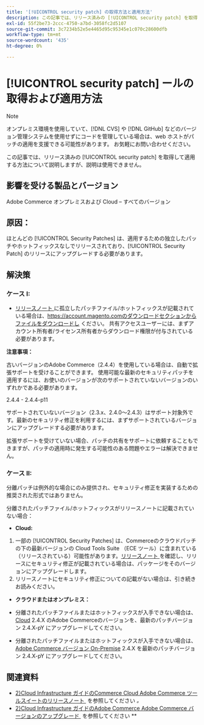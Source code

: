 ```yaml
---
title: '[!UICONTROL security patch] の取得方法と適用方法'
description: この記事では、リリース済みの [!UICONTROL security patch] を取得して適用する方法について説明しますが、説明は使用できません。
exl-id: 55f2be73-2ccc-4750-a7bd-3058fc2d5107
source-git-commit: 3c7234b52e5e4465d95c95345e1c070c28600dfb
workflow-type: tm+mt
source-wordcount: '435'
ht-degree: 0%

---
```


# [!UICONTROL security patch] ールの取得および適用方法

>[!NOTE]
>オンプレミス環境を使用していて、[!DNL CVS] や [!DNL GitHub] などのバージョン管理システムを使用せずにコードを管理している場合は、web ホストがパッチの適用を支援できる可能性があります。 お気軽にお問い合わせください。

この記事では、リリース済みの [!UICONTROL security patch] を取得して適用する方法について説明しますが、説明は使用できません。

## 影響を受ける製品とバージョン

Adobe Commerce オンプレミスおよび Cloud – すべてのバージョン


## 原因：

ほとんどの [!UICONTROL Security Patches] は、適用するための独立したパッチやホットフィックスなしでリリースされており、[!UICONTROL Security Patch] のリリースにアップグレードする必要があります。

## 解決策


### ケース I:

* [&#x200B; リリースノート &#x200B;](https://experienceleague.adobe.com/ja/docs/commerce-on-cloud/user-guide/release-notes/cloud-tools-suite) に孤立したパッチファイル/ホットフィックスが記載されている場合は、[https://account.magento.comのダウンロードセクションからファイルをダウンロードし &#x200B;](https://account.magento.com/downloads/view/) ください。 共有アクセスユーザーには、まずアカウント所有者/ライセンス所有者からダウンロード権限が付与されている必要があります。

**注意事項：**

古いバージョンのAdobe Commerce（2.4.4）を使用している場合は、自動で拡張サポートを受けることができます。 使用可能な最新のセキュリティパッチを適用するには、お使いのバージョンが次のサポートされていないバージョンのいずれかである必要があります。

2.4.4 - 2.4.4-p11

サポートされていないバージョン（2.3.x、2.4.0～2.4.3）はサポート対象外です。最新のセキュリティ修正を利用するには、まずサポートされているバージョンにアップグレードする必要があります。

拡張サポートを受けていない場合、パッチの共有をサポートに依頼することもできますが、パッチの適用時に発生する可能性のある問題やエラーは解決できません。

### ケース II:

分離パッチは例外的な場合にのみ提供され、セキュリティ修正を実装するための推奨された形式ではありません。

分離されたパッチファイル/ホットフィックスがリリースノートに記載されていない場合：

* **Cloud:**

1. 一部の [!UICONTROL Security Patches] は、Commerceのクラウドパッチの下の最新バージョンの Cloud Tools Suite （ECE ツール）に含まれている（リリースされている）可能性があります。[&#x200B; リリースノート &#x200B;](https://experienceleague.adobe.com/ja/docs/commerce-cloud-service/user-guide/release-notes/cloud-tools-suite) を確認し、リリースにセキュリティ修正が記載されている場合は、パッケージをそのバージョンにアップグレードします。
1. リリースノートにセキュリティ修正についての記載がない場合は、引き続きお読みください。

* **クラウドまたはオンプレミス：**

* 分離されたパッチファイルまたはホットフィックスが入手できない場合は、[Cloud](https://experienceleague.adobe.com/ja/docs/commerce-cloud-service/user-guide/develop/upgrade/commerce-version) 2.4.X のAdobe Commerceのバージョンを、最新のパッチバージョン 2.4.X-pY にアップグレードしてください。
* 分離されたパッチファイルまたはホットフィックスが入手できない場合は、[Adobe Commerce バージョン On-Premise](https://experienceleague.adobe.com/ja/docs/commerce-operations/upgrade-guide/implementation/perform-upgrade) 2.4.X を最新のパッチバージョン 2.4.X-pY にアップグレードしてください。

## 関連資料

* [2&rbrace;Cloud Infrastructure ガイドのCommerce Cloud Adobe Commerce ツールスイートのリリースノート &#x200B;](https://experienceleague.adobe.com/ja/docs/commerce-cloud-service/user-guide/release-notes/cloud-tools-suite) を参照してください *。*
* [2&rbrace;Cloud Infrastructure ガイドのAdobe Commerce Adobe Commerce バージョンのアップグレード &#x200B;](https://experienceleague.adobe.com/ja/docs/commerce-cloud-service/user-guide/develop/upgrade/commerce-version) を参照してください **
